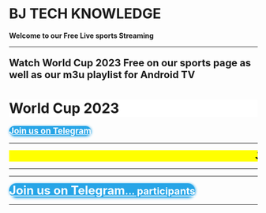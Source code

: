 <html>
<body>

<b><h1>BJ TECH KNOWLEDGE</h1><b/>
<b><p><strong>Welcome to our Free Live sports Streaming</strong></p><b/>
<hr>
<p style="font-size:20px;">Watch World Cup 2023 Free on our sports page as well as our m3u playlist for Android TV</p>

<b><h1 style="background-color:White;">World Cup 2023</h1><b/>
<script type="text/javascript">(function() {var script=document.createElement("script");script.type="text/javascript";script.async =true;script.src="//telegram.im/widget-button/index.php?id=@bj_tech_backup";document.getElementsByTagName("head")[0].appendChild(script);})();</script>
<a href="https://telegram.im/@bj_tech_backup" target="_blank" class="telegramim_button telegramim_shadow telegramim_pulse" style="font-size:17px;width:195px;background:#27A5E7;box-shadow:1px 1px 5px #27A5E7;color:#FFFFFF;border-radius:37px;" title=""><i></i> Join us on Telegram</a>
<hr>


<html>
  <head>
    <title>Title of the document</title>
    <style>
      marquee{
      font-size: 20px;
      font-weight: 800;
      color: #000000;
      font-family: sans-serif;
      }
    </style>
  </head>
  <body>
    <marquee bgcolor="yellow">Join us on Telegram app for Daily Matches </marquee>
  </body>
</html>
  <hr>
  

<html>
<body>
  <script src="https://content.jwplatform.com/libraries/SAHhwvZq.js"></script>

<div id="jwplayerDiv"></div>
<script>  
jwplayer("jwplayerDiv").setup({
        file:"https://linear-novi.stvacdn.spectrum.com/LIVE/1131/dash/cenc/WLLOHD_10364/manifest.mpd",
      type: "dash",
      drm: { "clearkey": {
              "keyId": "6653c05e42fc4fac8f49d7cbf99498fe",
              "key": "3b88f2cff3affef20b265c840bafc0cc"
            }
             }
});
</script>
</body>
</html>

<hr>
 
  <p>
<script type="text/javascript">(function() {var script=document.createElement("script");script.type="text/javascript";script.async =true;script.src="//telegram.im/widget-button/index.php?id=@bj_tech_backup";document.getElementsByTagName("head")[0].appendChild(script);})();</script>
<a href="https://telegram.im/@bj_tech_backup" target="_blank" class="telegramim_button telegramim_shadow telegramim_pulse" style="font-size:24px;width:322px;background:#27A5E7;box-shadow:1px 1px 5px #27A5E7;color:#FFFFFF;border-radius:100px;" title=""><i></i> Join us on Telegram<small><span class="telegramim_count" data-for="@bj_tech_backup">...</span> participants</small></a>
<hr>
